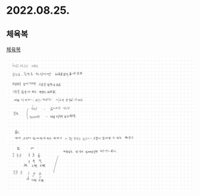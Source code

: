 # 2022.08.25.

## 체육복

[체육복](https://school.programmers.co.kr/learn/courses/30/lessons/42862)

![사진](TIL-9.jpg)
